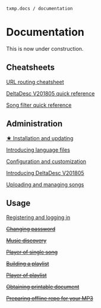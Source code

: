 `txmp.docs / documentation`

# Documentation

This is now under construction.

## Cheatsheets

[URL routing cheatsheet](./cheatsheet/router.md)

[DeltaDesc V201805 quick reference](./cheatsheet/deltadesc201805.md)

[Song filter quick reference](./cheatsheet/song-filter.md)

## Administration

[★ Installation and updating](./admin/install.md)

[Introducing language files](./admin/lang.md)

[Configuration and customization](./admin/config.md)

[Introducing DeltaDesc V201805](./admin/deltadesc201805.md)

[Uploading and managing songs](./admin/songs.md)

## Usage

[Registering and logging in](./usage/login.md)

~~[Changing password](./usage/passwd.md)~~

~~[Music discovery](./usage/discovery.md)~~

~~[Player of single song](./usage/single-play.md)~~

~~[Building a playlist](./usage/playlist.md)~~

~~[Player of playlist](./usage/list-play.md)~~

~~[Obtaining printable document](./usage/lrc-book.md)~~

~~[Preparing offline repo for your MP3](./usage/offline.md)~~
